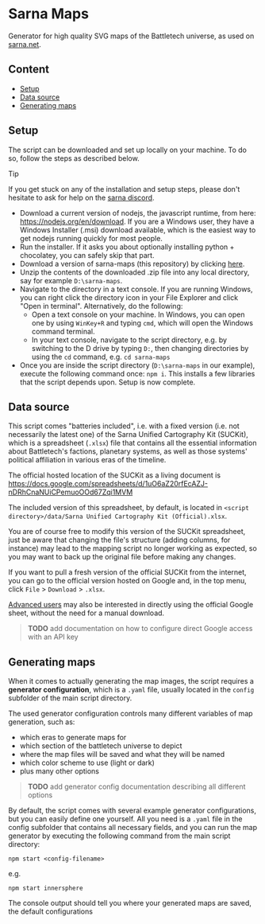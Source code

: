 # Sarna Maps

Generator for high quality SVG maps of the Battletech universe, as used on
[sarna.net](https://www.sarna.net).

## Content

- [Setup](#setup)
- [Data source](#data-source)
- [Generating maps](#generating-maps)

## Setup

The script can be downloaded and set up locally on your machine. To do so, follow the steps as described below.

> [!TIP]
> If you get stuck on any of the installation and setup steps, please don't hesitate to ask for help on the [sarna discord](https://discord.com/channels/845495550803705886).

- Download a current version of nodejs, the javascript runtime, from here: https://nodejs.org/en/download. If you are a
  Windows user, they have a Windows Installer (.msi) download available, which is the easiest way to get nodejs running
  quickly for most people.
- Run the installer. If it asks you about optionally installing python + chocolatey, you can safely skip that part.
- Download a version of sarna-maps (this repository) by clicking [here](https://github.com/sarna-net/sarna-maps/archive/refs/heads/main.zip).
- Unzip the contents of the downloaded .zip file into any local directory, say for example ``D:\sarna-maps``.
- Navigate to the directory in a text console. If you are running Windows, you can right click the directory icon in
  your File Explorer and click "Open in terminal". Alternatively, do the following:
  - Open a text console on your machine. In Windows, you can open one by using ``WinKey+R`` and typing
    ``cmd``, which will open the Windows command terminal.
  - In your text console, navigate to the script directory, e.g. by switching to the D drive by typing ``D:``, then
    changing directories by using the ``cd`` command, e.g. ``cd sarna-maps``
- Once you are inside the script directory (``D:\sarna-maps`` in our example), execute the following command once: ``npm i``.
  This installs a few libraries that the script depends upon. Setup is now complete. 

## Data source

This script comes "batteries included", i.e. with a fixed version (i.e. not necessarily the latest one) of the Sarna
Unified Cartography Kit (SUCKit), which is a spreadsheet (``.xlsx``) file that contains all the essential information
about Battletech's factions, planetary systems, as well as those systems' political affiliation in various eras
of the timeline.

The official hosted location of the SUCKit as a living document is
https://docs.google.com/spreadsheets/d/1uO6aZ20rfEcAZJ-nDRhCnaNUiCPemuoOOd67Zqi1MVM

The included version of this spreadsheet, by default, is located
in ``<script directory>/data/Sarna Unified Cartography Kit (Official).xlsx``.

You are of course free to modify this version of the SUCKit spreadsheet, just be aware that changing the file's
structure (adding columns, for instance) may lead to the mapping script no longer working as expected, so you may want
to back up the original file before making any changes.

If you want to pull a fresh version of the official SUCKit from the internet, you can go to the official version hosted
on Google and, in the top menu, click ``File`` > ``Download`` > ``.xlsx``.

<ins>Advanced users</ins> may also be interested in directly using the official Google sheet, without the need for a
manual download.
> **TODO** add documentation on how to configure direct Google access with an API key


## Generating maps

When it comes to actually generating the map images, the script requires a **generator configuration**, which is a
``.yaml`` file, usually located in the ``config`` subfolder of the main script directory.

The used generator configuration controls many different variables of map generation, such as:
- which eras to generate maps for
- which section of the battletech universe to depict 
- where the map files will be saved and what they will be named
- which color scheme to use (light or dark)
- plus many other options

> **TODO** add generator config documentation describing all different options

By default, the script comes with several example generator configurations, but you can easily define one yourself.
All you need is a ``.yaml`` file in the config subfolder that contains all necessary fields, and you can run the map
generator by executing the following command from the main script directory:

    npm start <config-filename>

e.g.

    npm start innersphere

The console output should tell you where your generated maps are saved, the default configurations 
